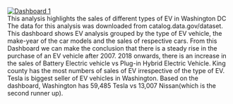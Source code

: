 <!DOCTYPE html>
<html lang="en">
  <head>
    <meta charset="UTF-8" />
    <meta name="viewport" content="width=device-width, initial-scale=1.0" />
    <title>EV Analysis | Washington, USA</title>
  </head>
  <body>
    <div
      class="tableauPlaceholder"
      id="viz1712185390844"
      style="position: relative"
    >
      <noscript
        ><a href="#"
          ><img
            alt="Dashboard 1 "
            src="https:&#47;&#47;public.tableau.com&#47;static&#47;images&#47;EV&#47;EVAnalysis_17121834605500&#47;Dashboard1&#47;1_rss.png"
            style="border: none" /></a></noscript
      ><object class="tableauViz" style="display: none">
        <param name="host_url" value="https%3A%2F%2Fpublic.tableau.com%2F" />
        <param name="embed_code_version" value="3" />
        <param name="site_root" value="" />
        <param name="name" value="EVAnalysis_17121834605500&#47;Dashboard1" />
        <param name="tabs" value="no" />
        <param name="toolbar" value="no" />
        <param
          name="static_image"
          value="https:&#47;&#47;public.tableau.com&#47;static&#47;images&#47;EV&#47;EVAnalysis_17121834605500&#47;Dashboard1&#47;1.png"
        />
        <param name="animate_transition" value="yes" />
        <param name="display_static_image" value="no" />
        <param name="display_spinner" value="yes" />
        <param name="display_overlay" value="yes" />
        <param name="display_count" value="yes" />
        <param name="language" value="en-US" />
        <param name="filter" value="publish=yes" />
      </object>
    </div>
  </body>
</html>
This analysis highlights the sales of different types of EV in Washington DC The data for this analysis was downloaded from catalog.data.gov/dataset. This dashboard shows EV analysis grouped by the type of EV vehicle, the make-year of the car models and the sales of respective cars. From this Dashboard we can make the conclusion that there is a steady rise in the purchase of an EV vehicle after 2007. 2018 onwards, there is an increase in the sales of Battery Electric vehicle vs Plug-in Hybrid Electric Vehicle. King county has the most numbers of sales of EV irrespective of the type of EV. Tesla is biggest seller of EV vehicles in Washington. Based on the dashboard, Washington has 59,485 Tesla vs 13,007 Nissan(which is the second runner up).
